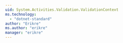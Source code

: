 ```yaml
---
uid: System.Activities.Validation.ValidationContext
ms.technology: 
  - "dotnet-standard"
author: "Erikre"
ms.author: "erikre"
manager: "erikre"
---
```

